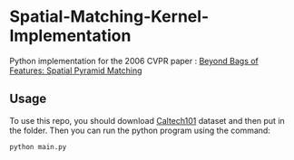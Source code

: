 # Spatial-Matching-Kernel-Implementation
Python implementation for the 2006 CVPR paper : [Beyond Bags of Features: Spatial Pyramid Matching](https://inc.ucsd.edu/mplab/users/marni/Igert/Lazebnik_06.pdf)

## Usage
To use this repo, you should download [Caltech101](https://data.caltech.edu/records/mzrjq-6wc02) dataset and then put in the folder. Then you can run the python program using the command:
```
python main.py
```
